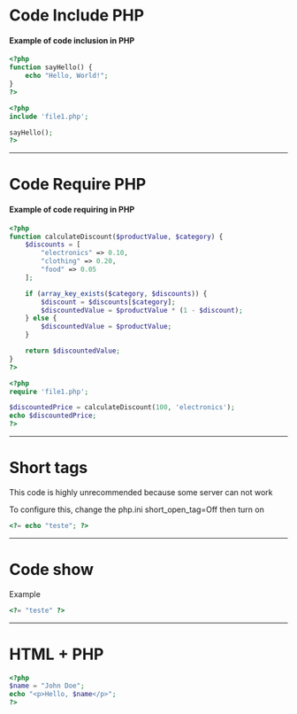 # Code Include PHP

#### Example of code inclusion in PHP

```php
<?php
function sayHello() {
    echo "Hello, World!";
}
?>

<?php
include 'file1.php';

sayHello();
?>
```

---

# Code Require PHP

#### Example of code requiring in PHP

```php
<?php
function calculateDiscount($productValue, $category) {
    $discounts = [
        "electronics" => 0.10,
        "clothing" => 0.20,
        "food" => 0.05
    ];

    if (array_key_exists($category, $discounts)) {
        $discount = $discounts[$category];
        $discountedValue = $productValue * (1 - $discount);
    } else {
        $discountedValue = $productValue;
    }

    return $discountedValue;
}
?>

<?php
require 'file1.php';

$discountedPrice = calculateDiscount(100, 'electronics');  
echo $discountedPrice;  
?>
```
---

# Short tags

This code is highly unrecommended because some server can not work

To configure this, change the php.ini short_open_tag=Off then turn on

```php
<?= echo "teste"; ?>
```

---

# Code show

Example 

```php
<?= "teste" ?>
```

---

# HTML + PHP

```php
<?php
$name = "John Doe";
echo "<p>Hello, $name</p>";
?>
```